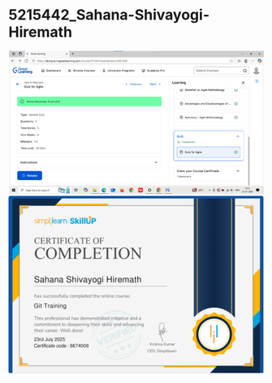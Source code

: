 # 5215442_Sahana-Shivayogi-Hiremath
<img src="https://github.com/Sahana-2205/5215442_Sahana-Shivayogi-Hiremath/blob/main/SDLC/Agile%20GL%20screenshot.png" alt="image">
<img src="https://github.com/Sahana-2205/5215442_Sahana-Shivayogi-Hiremath/blob/main/Git/Git%20Certificate_page-0001.jpg" alt="gitss">

